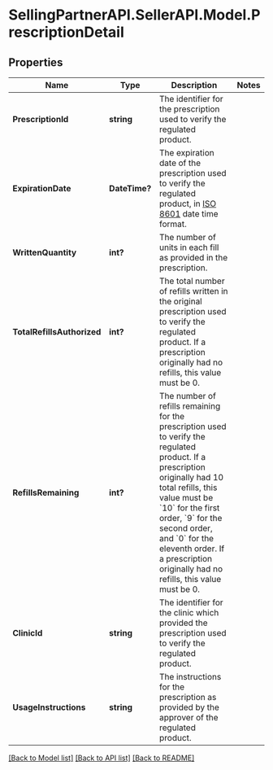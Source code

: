 # SellingPartnerAPI.SellerAPI.Model.PrescriptionDetail
## Properties

Name | Type | Description | Notes
------------ | ------------- | ------------- | -------------
**PrescriptionId** | **string** | The identifier for the prescription used to verify the regulated product. | 
**ExpirationDate** | **DateTime?** | The expiration date of the prescription used to verify the regulated product, in [ISO 8601](https://developer-docs.amazon.com/sp-api/docs/iso-8601) date time format. | 
**WrittenQuantity** | **int?** | The number of units in each fill as provided in the prescription. | 
**TotalRefillsAuthorized** | **int?** | The total number of refills written in the original prescription used to verify the regulated product. If a prescription originally had no refills, this value must be 0. | 
**RefillsRemaining** | **int?** | The number of refills remaining for the prescription used to verify the regulated product. If a prescription originally had 10 total refills, this value must be &#x60;10&#x60; for the first order, &#x60;9&#x60; for the second order, and &#x60;0&#x60; for the eleventh order. If a prescription originally had no refills, this value must be 0. | 
**ClinicId** | **string** | The identifier for the clinic which provided the prescription used to verify the regulated product. | 
**UsageInstructions** | **string** | The instructions for the prescription as provided by the approver of the regulated product. | 

[[Back to Model list]](../README.md#documentation-for-models) [[Back to API list]](../README.md#documentation-for-api-endpoints) [[Back to README]](../README.md)

